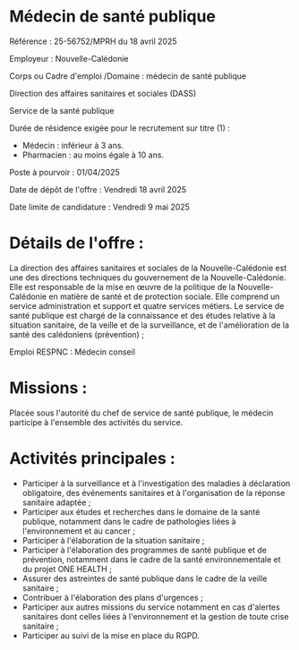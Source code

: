 # Médecin de santé publique

Référence : 25-56752/MPRH du 18 avril 2025

Employeur : Nouvelle-Calédonie

Corps ou Cadre d'emploi /Domaine : médecin de santé publique

Direction des affaires sanitaires et sociales (DASS)

Service de la santé publique

Durée de résidence exigée pour le recrutement sur titre (1) :

- Médecin : inférieur à 3 ans.
- Pharmacien : au moins égale à 10 ans.

Poste à pourvoir : 01/04/2025

Date de dépôt de l'offre : Vendredi 18 avril 2025

Date limite de candidature : Vendredi 9 mai 2025

# Détails de l'offre :

La direction des affaires sanitaires et sociales de la Nouvelle-Calédonie est une des directions techniques du gouvernement de la Nouvelle-Calédonie. Elle est responsable de la mise en œuvre de la politique de la Nouvelle-Calédonie en matière de santé et de protection sociale. Elle comprend un service administration et support et quatre services métiers. Le service de santé publique est chargé de la connaissance et des études relative à la situation sanitaire, de la veille et de la surveillance, et de l'amélioration de la santé des calédoniens (prévention) ;

Emploi RESPNC : Médecin conseil

# Missions :

Placée sous l'autorité du chef de service de santé publique, le médecin participe à l'ensemble des activités du service.

# Activités principales :

- Participer à la surveillance et à l'investigation des maladies à déclaration obligatoire, des événements sanitaires et à l'organisation de la réponse sanitaire adaptée ;
- Participer aux études et recherches dans le domaine de la santé publique, notamment dans le cadre de pathologies liées à l'environnement et au cancer ;
- Participer à l'élaboration de la situation sanitaire ;
- Participer à l'élaboration des programmes de santé publique et de prévention, notamment dans le cadre de la santé environnementale et du projet ONE HEALTH ;
- Assurer des astreintes de santé publique dans le cadre de la veille sanitaire ;
- Contribuer à l'élaboration des plans d'urgences ;
- Participer aux autres missions du service notamment en cas d'alertes sanitaires dont celles liées à l'environnement et la gestion de toute crise sanitaire ;
- Participer au suivi de la mise en place du RGPD.